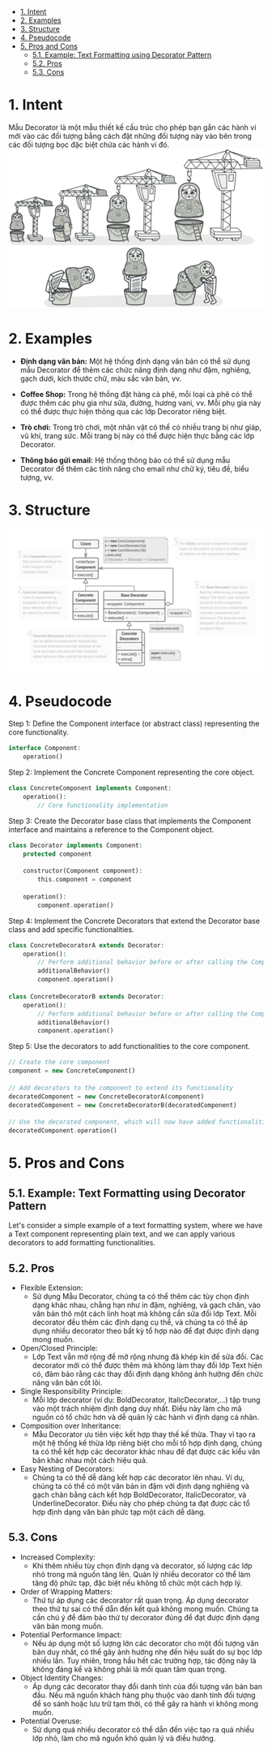 - [1. Intent](#1-intent)
- [2. Examples](#2-examples)
- [3. Structure](#3-structure)
- [4. Pseudocode](#4-pseudocode)
- [5. Pros and Cons](#5-pros-and-cons)
  - [5.1. Example: Text Formatting using Decorator Pattern](#51-example-text-formatting-using-decorator-pattern)
  - [5.2. Pros](#52-pros)
  - [5.3. Cons](#53-cons)

# 1. Intent
Mẫu Decorator là một mẫu thiết kế cấu trúc cho phép bạn gắn các hành vi mới vào các đối tượng bằng cách đặt những đối tượng này vào bên trong các đối tượng bọc đặc biệt chứa các hành vi đó.
![Intent](image.png)

# 2. Examples

- **Định dạng văn bản:** Một hệ thống định dạng văn bản có thể sử dụng mẫu Decorator để thêm các chức năng định dạng như đậm, nghiêng, gạch dưới, kích thước chữ, màu sắc văn bản, vv.

- **Coffee Shop:** Trong hệ thống đặt hàng cà phê, mỗi loại cà phê có thể được thêm các phụ gia như sữa, đường, hương vani, vv. Mỗi phụ gia này có thể được thực hiện thông qua các lớp Decorator riêng biệt.

- **Trò chơi:** Trong trò chơi, một nhân vật có thể có nhiều trang bị như giáp, vũ khí, trang sức. Mỗi trang bị này có thể được hiện thực bằng các lớp Decorator.

- **Thông báo gửi email:** Hệ thống thông báo có thể sử dụng mẫu Decorator để thêm các tính năng cho email như chữ ký, tiêu đề, biểu tượng, vv.

# 3. Structure
![structure](image-1.png)

# 4. Pseudocode

Step 1: Define the Component interface (or abstract class) representing the core functionality.
```php
interface Component:
    operation()

```
Step 2: Implement the Concrete Component representing the core object.
```php
class ConcreteComponent implements Component:
    operation():
        // Core functionality implementation

```
Step 3: Create the Decorator base class that implements the Component interface and maintains a reference to the Component object.
```php
class Decorator implements Component:
    protected component

    constructor(Component component):
        this.component = component

    operation():
        component.operation()

```
Step 4: Implement the Concrete Decorators that extend the Decorator base class and add specific functionalities.
```php
class ConcreteDecoratorA extends Decorator:
    operation():
        // Perform additional behavior before or after calling the Component's operation()
        additionalBehavior()
        component.operation()

class ConcreteDecoratorB extends Decorator:
    operation():
        // Perform additional behavior before or after calling the Component's operation()
        additionalBehavior()
        component.operation()

```
Step 5: Use the decorators to add functionalities to the core component.
```php
// Create the core component
component = new ConcreteComponent()

// Add decorators to the component to extend its functionality
decoratedComponent = new ConcreteDecoratorA(component)
decoratedComponent = new ConcreteDecoratorB(decoratedComponent)

// Use the decorated component, which will now have added functionalities
decoratedComponent.operation()

```

# 5. Pros and Cons
## 5.1. Example: Text Formatting using Decorator Pattern
Let's consider a simple example of a text formatting system, where we have a Text component representing plain text, and we can apply various decorators to add formatting functionalities.

## 5.2. Pros
- Flexible Extension:
  - Sử dụng Mẫu Decorator, chúng ta có thể thêm các tùy chọn định dạng khác nhau, chẳng hạn như in đậm, nghiêng, và gạch chân, vào văn bản thô một cách linh hoạt mà không cần sửa đổi lớp Text. Mỗi decorator đều thêm các định dạng cụ thể, và chúng ta có thể áp dụng nhiều decorator theo bất kỳ tổ hợp nào để đạt được định dạng mong muốn.
- Open/Closed Principle:
  - Lớp Text vẫn mở rộng để mở rộng nhưng đã khép kín để sửa đổi. Các decorator mới có thể được thêm mà không làm thay đổi lớp Text hiện có, đảm bảo rằng các thay đổi định dạng không ảnh hưởng đến chức năng văn bản cốt lõi.
- Single Responsibility Principle:
  - Mỗi lớp decorator (ví dụ: BoldDecorator, ItalicDecorator,...) tập trung vào một trách nhiệm định dạng duy nhất. Điều này làm cho mã nguồn có tổ chức hơn và dễ quản lý các hành vi định dạng cá nhân.
- Composition over Inheritance: 
  - Mẫu Decorator ưu tiên việc kết hợp thay thế kế thừa. Thay vì tạo ra một hệ thống kế thừa lớp riêng biệt cho mỗi tổ hợp định dạng, chúng ta có thể kết hợp các decorator khác nhau để đạt được các kiểu văn bản khác nhau một cách hiệu quả.
- Easy Nesting of Decorators:
  - Chúng ta có thể dễ dàng kết hợp các decorator lên nhau. Ví dụ, chúng ta có thể có một văn bản in đậm với định dạng nghiêng và gạch chân bằng cách kết hợp BoldDecorator, ItalicDecorator, và UnderlineDecorator. Điều này cho phép chúng ta đạt được các tổ hợp định dạng văn bản phức tạp một cách dễ dàng.

## 5.3. Cons
- Increased Complexity:
  - Khi thêm nhiều tùy chọn định dạng và decorator, số lượng các lớp nhỏ trong mã nguồn tăng lên. Quản lý nhiều decorator có thể làm tăng độ phức tạp, đặc biệt nếu không tổ chức một cách hợp lý.
- Order of Wrapping Matters:
  - Thứ tự áp dụng các decorator rất quan trọng. Áp dụng decorator theo thứ tự sai có thể dẫn đến kết quả không mong muốn. Chúng ta cần chú ý để đảm bảo thứ tự decorator đúng để đạt được định dạng văn bản mong muốn.
- Potential Performance Impact:
  - Nếu áp dụng một số lượng lớn các decorator cho một đối tượng văn bản duy nhất, có thể gây ảnh hưởng nhẹ đến hiệu suất do sự bọc lớp nhiều lần. Tuy nhiên, trong hầu hết các trường hợp, tác động này là không đáng kể và không phải là mối quan tâm quan trọng.
- Object Identity Changes:
  - Áp dụng các decorator thay đổi danh tính của đối tượng văn bản ban đầu. Nếu mã nguồn khách hàng phụ thuộc vào danh tính đối tượng để so sánh hoặc lưu trữ tạm thời, có thể gây ra hành vi không mong muốn.
- Potential Overuse:
  - Sử dụng quá nhiều decorator có thể dẫn đến việc tạo ra quá nhiều lớp nhỏ, làm cho mã nguồn khó quản lý và điều hướng.
